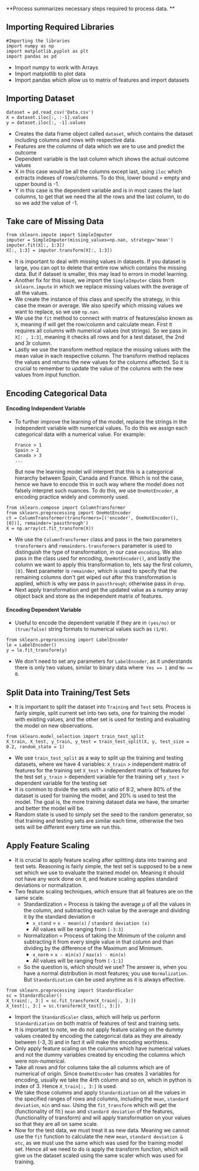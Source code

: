 **Process summarizes necessary steps required to process data. **

## Importing Required Libraries
```
#Importing the libraries
import numpy as np
import matplotlib.pyplot as plt
import pandas as pd
```

- Import numpy to work with Arrays
- Import matplotlib to plot data
- Import pandas which allow us to matrix of features and import datasets

## Importing Dataset
```
dataset = pd.read_csv('Data.csv')
X = dataset.iloc[:, :-1].values
y = dataset.iloc[:, -1].values
```

- Creates the data frame object called `dataset`, which contains the dataset including columns and rows with respective data. 
- Features are the columns of data which we are to use and predict the outcome
- Dependent variable is the last column which shows the actual outcome values
- X in this case would be all the columns except last, using `iloc` which extracts indexes of rows/columns. To do this, lower bound = empty and upper bound is -1.
- Y in this case is the dependent variable and is in most cases the last columns, to get that we need the all the rows and the last column, to do so we add the value of -1. 

## Take care of Missing Data	
```
from sklearn.impute import SimpleImputer
imputer = SimpleImputer(missing_values=np.nan, strategy='mean')
imputer.fit(X[:, 1:3])
X[:, 1:3] = imputer.transform(X[:, 1:3])
```

- It is important to deal with missing values in datasets. If you dataset is large, you can opt to delete that entire row which contains the missing data.  But if dataset is smaller, this may lead to errors in  model learning.
- Another fix for this issue, we import the `SimpleImputer` class from `sklearn.impute` in which we replace missing values with the average of all the values. 
- We create the instance of this class and specify the strategy, in this case the mean or average.  We also specify which missing values we want to replace, so we use `np.nan`.
- We use the `fit` method to connect with matrix of features(also known as `X`, meaning if will get the row/column and calculate mean. First it requires all columns with numerical values (not strings). So we pass in `X[: , 1:3]`, meaning it checks all rows and for a test dataset, the 2nd and 3r column. 
- Lastly we use the transform method replace the missing values with the mean value in each respective column. The transform method replaces the values and returns the new values for the columns affected. So it is crucial to remember to update the value of the columns with the new values from input function. 

## Encoding Categorical Data
#### Encoding Independent Variable
- To further improve the learning of the model, replace the strings in the independent variable with numerical values. To do this we assign each categorical data with a numerical value.
	For example:
	```
	France > 1
	Spain > 2
	Canada > 3
	...
	```
	But now the learning model will interpret that this is a categorical hierarchy between Spain, Canada and France. Which is not the case, hence we have to encode this in such way where the model does not falsely interpret such nuances. 
	To do this, we use `OneHotEncoder`, a encoding practice widely and commonly used. 
```
from sklearn.compose import ColumnTransformer
from sklearn.preprocessing import OneHotEncoder
ct = ColumnTransformer(transformers=[('encoder', OneHotEncoder(), [0])], remainder='passthrough')
X = np.array(ct.fit_transform(X))
```
- We use the `ColumnTransformer` class and pass in the two parameters `transformers` and `remainders`. `transformers` parameter is used to distinguish the type of transformation, in our case `encoding`. We also pass in the class used for encoding, `OneHotEncoder()`, and lastly the column we want to apply this transformation to, lets say the first column, `[0]`. 
  Next parameter is `remainder`, which is used to specify that the remaining columns don't get wiped out after this transformation is applied, which is why we pass in `passthrough`; otherwise pass in `drop`. 
- Next apply transformation and get the updated value as a numpy array object back and store as the independent matrix of features.
#### Encoding Dependent Variable
- Useful to encode the dependent variable if they are in `(yes/no)` or` (true/false)` string formats to numerical values such as `(1/0)`.
```
from sklearn.preprocessing import LabelEncoder
le = LabelEncoder()
y = le.fit_transform(y)
```
- We don't need to set any parameters for `LabelEncoder`, as it understands there is only two values, similar to binary data where` Yes == 1` and `No == 0`.

## Split Data into Training/Test Sets
- It is important to split the dataset into `Training` and `Test` sets. Process is fairly simple, split current set into two sets, one for training the model with existing values, and the other set is used for testing and evaluating the model on new observations. 
```
from sklearn.model_selection import train_test_split
X_train, X_test, y_train, y_test = train_test_split(X, y, test_size = 0.2, random_state = 1)
```
- We use `train_test_split` as a way to split up the training and testing datasets, where we have 4 variables:
	  `X_train` > independent matrix of features for the training set
	  `X_test` > independent matrix of features for the test set
	  `y_train` > dependent variable for the training set
	  `y_test` > dependent variable for the testing set
- It is common to divide the sets with a ratio of 8:2, where 80% of the dataset is used for training the model, and 20% is used to test the model. The goal is, the more training dataset data we have, the smarter and better the model will be. 
- Random state is used to simply set the seed to the random generator, so that training and testing sets are similar each time, otherwise the two sets will be different every time we run this.

## Apply Feature Scaling 
- It is crucial to apply feature scaling after splitting data into training and test sets. Reasoning is fairly simple, the test set is supposed to be a new set which we use to evaluate the trained model on. Meaning it should not have any work done on it, and feature scaling applies standard deviations or normalization. 
- Two feature scaling techniques, which ensure that all features are on the same scale. 
	- Standardization = Process is taking the average _μ_ of all the values in the column, and subtracting each value by the average and dividing it by the standard deviation σ 
		- `x_stand` = `x - mean(x)` / `standard deviation (x)`
		- All values will be ranging from `[-3:3]`
	- Normalization = Process of taking the Minimum of the column and subtracting it from every single value in that column and than dividing by the difference of the Maximum and Minimum.
		- `x_norm` = `x - min(x)` / `max(x) - min(x)`
		- All values will be ranging from `[-1:1]`
	- So the question is, which should we use? The answer is, when you have a normal distribution  in most features; you use `Normalization`. But `Standardization` can be used anytime as it is always effective. 
```
from sklearn.preprocessing import StandardScaler
sc = StandardScaler()
X_train[:, 3:] = sc.fit_transform(X_train[:, 3:])
X_test[:, 3:] = sc.transform(X_test[:, 3:])
```
- Import the `StandardScaler` class, which will help us perform `Standardization` on both matrix of features of test and training sets. 
- It is important to note, we do not apply feature scaling on the dummy values created by encoding the categorical data as they are already between (-3, 3) and in fact it will make the encoding worthless. 
- Only apply feature scaling on the columns which have numerical values and not the dummy variables created by encoding the columns which were non-numerical. 
- Take all rows and for columns take the all columns which are of numerical of origin. Since `OneHotEncoder` has creates 3 variables for encoding, usually we take the 4rth column and so on, which in python is index of 3. Hence `X_train[:, 3:]` is used. 
- We take those columns and apply `Standardization` on all the values in the specified ranges of rows and columns, including the `mean`, `standard deviation`, `min` and `max`. Using the `fit_transform` which will get the (functionality of fit:) `mean` and `standard deviation` of the features, (functionality of transform) and will apply transformation on your values so that they are all on same scale. 
- Now for the test data, we must treat it as new data. Meaning we cannot use the `fit` function to calculate the new `mean`, `standard deviation & etc`, as we must use the same which was used for the training model set. Hence all we need to do is apply the transform function, which will give us the dataset scaled using the same scaler which was used for training. 